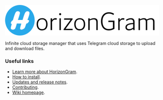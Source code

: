 <img src="https://github.com/frekkanzer2/HorizonGram/blob/develop/blobs/avatar.png?raw=true" height="100">

Infinite cloud storage manager that uses Telegram cloud storage to upload and download files.

### Useful links
- [Learn more about HorizonGram](https://frekkanzer2.github.io/HorizonGram/introduction.html#section-1).
- [How to install](https://frekkanzer2.github.io/HorizonGram/introduction.html#section-2).
- [Updates and release notes](https://frekkanzer2.github.io/HorizonGram/release-notes.html#section-1).
- [Contributing](https://frekkanzer2.github.io/HorizonGram/api.html#section-1).
- [Wiki homepage](https://frekkanzer2.github.io/HorizonGram/).
